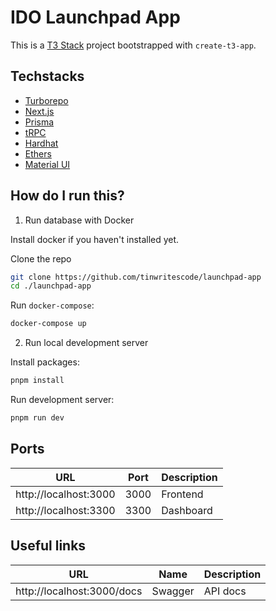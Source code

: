 # IDO Launchpad App

This is a [T3 Stack](https://create.t3.gg/) project bootstrapped with `create-t3-app`.

## Techstacks

- [Turborepo](https://turbo.build/)
- [Next.js](https://nextjs.org)
- [Prisma](https://prisma.io)
- [tRPC](https://trpc.io)
- [Hardhat](https://hardhat.org)
- [Ethers](https://docs.ethers.io/v5/)
- [Material UI](https://material-ui.com/)

## How do I run this?

1. Run database with Docker

Install docker if you haven't installed yet.

Clone the repo

```bash
git clone https://github.com/tinwritescode/launchpad-app
cd ./launchpad-app
```

Run `docker-compose`:

```bash
docker-compose up
```

2. Run local development server

Install packages:

```bash
pnpm install
```

Run development server:

```bash
pnpm run dev
```


## Ports

| URL | Port | Description
| --- | --- | --- |
| http://localhost:3000 | 3000 | Frontend |
| http://localhost:3300 | 3300 | Dashboard |

## Useful links

| URL | Name | Description
| --- | --- | --- |
| http://localhost:3000/docs | Swagger | API docs |
